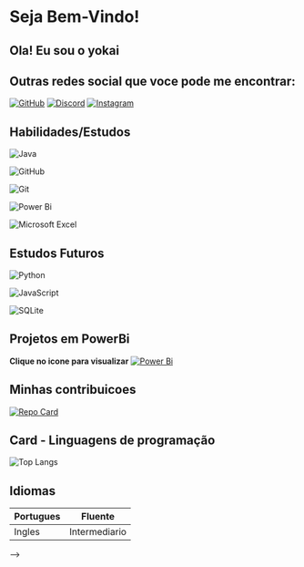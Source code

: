 # Seja Bem-Vindo! 
## Ola! Eu sou o yokai 


## Outras redes social que voce pode me encontrar:
[![GitHub](https://img.shields.io/badge/GitHub-100000?style=for-the-badge&logo=github&logoColor=white)](https://github.com/yokaithefato) [![Discord](https://img.shields.io/badge/Discord-7289DA?style=for-the-badge&logo=discord&logoColor=white)](https://discord.com/channels/@yokaithefato/)  [![Instagram](https://img.shields.io/badge/-Instagram-%23E4405F?style=for-the-badge&logo=instagram&logoColor=white)](https://www.instagram.com/wall.araujo_/)

## Habilidades/Estudos 
![Java](https://img.shields.io/badge/Java-000?style=for-the-badge&logo=java) 

![GitHub](https://img.shields.io/badge/GitHub-100000?style=for-the-badge&logo=github&logoColor=white)

![Git](https://img.shields.io/badge/GIT-E44C30?style=for-the-badge&logo=git&logoColor=white)

![Power Bi](https://img.shields.io/badge/power_bi-F2C811?style=for-the-badge&logo=powerbi&logoColor=black)

![Microsoft Excel](https://img.shields.io/badge/Microsoft_Excel-217346?style=for-the-badge&logo=microsoft-excel&logoColor=white)
## Estudos Futuros 
![Python](https://img.shields.io/badge/python-3670A0?style=for-the-badge&logo=python&logoColor=ffdd54)

![JavaScript](https://img.shields.io/badge/javascript-%23323330.svg?style=for-the-badge&logo=javascript&logoColor=%23F7DF1E)

![SQLite](https://img.shields.io/badge/sqlite-%2307405e.svg?style=for-the-badge&logo=sqlite&logoColor=white)
## Projetos em PowerBi
**Clique no icone para visualizar**
[![Power Bi](https://img.shields.io/badge/power_bi-F2C811?style=for-the-badge&logo=powerbi&logoColor=black)](https://app.powerbi.com/groups/me/reports/22fe88d7-41b4-4ef3-a208-0a88f249ed70/ReportSection)
## Minhas contribuicoes 

[![Repo Card](https://github-readme-stats.vercel.app/api/pin/?username=yokaithefato&repo=dio-lab-open-source&bg_color=000&border_color=30A3DC&show_icons=true&icon_color=30A3DC&title_color=E94D5F&text_color=FFF)](https://github.com/yokaithefato/dio-lab-open-source)
## Card - Linguagens de programação 
![Top Langs](https://github-readme-stats-git-masterrstaa-rickstaa.vercel.app/api/top-langs/?username=yokaithefato&bg_color=000&border_color=30A3DC&title_color=E94D5F&text_color=FFF)

##  Idiomas  
| Portugues | Fluente  |
|-------|----------|
|Ingles|Intermediario|
-->
